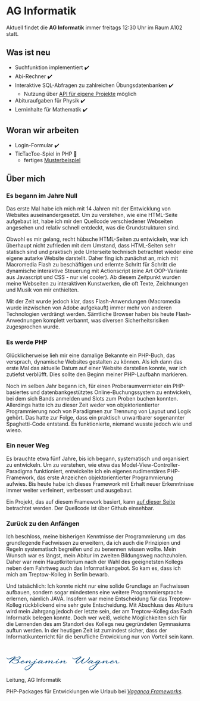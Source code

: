 # AG Informatik

Aktuell findet die **AG Informatik** immer freitags 12:30 Uhr im Raum A102 statt.

## Was ist neu

- Suchfunktion implementiert ✔️
- Abi-Rechner ✔️
- Interaktive SQL-Abfragen zu zahlreichen Übungsdatenbanken ✔️
  - Nutzung über [API für eigene Projekte](https://packagist.org/packages/treptowkolleg/api) möglich
- Abituraufgaben für Physik ✔️
- Lerninhalte für Mathematik ✔️

## Woran wir arbeiten

- Login-Formular ✔️
- TicTacToe-Spiel in PHP 🔨
  - fertiges [Musterbeispiel](https://ttt.treptowkolleg.de)

## Über mich

### Es begann im Jahre Null

Das erste Mal habe ich mich mit 14 Jahren mit der Entwicklung von Websites auseinandergesetzt.
Um zu verstehen, wie eine HTML-Seite aufgebaut ist, habe ich mir den Quellcode verschiedener
Webseiten angesehen und relativ schnell entdeckt, was die Grundstrukturen sind.

Obwohl es mir gelang, recht hübsche HTML-Seiten zu entwickeln, war ich überhaupt nicht zufrieden
mit dem Umstand, dass HTML-Seiten sehr statisch sind und praktisch jede Unterseite technisch betrachtet wieder
eine eigene autarke Website darstellt. Daher fing ich zunächst an, mich mit Macromedia Flash
zu beschäftigen und erlernte Schritt für Schritt die dynamische interaktive Steuerung mit
Actionscript (eine Art OOP-Variante aus Javascript und CSS - nur viel cooler). Ab diesem Zeitpunkt
wurden meine Webseiten zu interaktiven Kunstwerken, die oft Texte, Zeichnungen und Musik von mir
enthielten.

Mit der Zeit wurde jedoch klar, dass Flash-Anwendungen (Macromedia wurde inzwischen von Adobe aufgekauft)
immer mehr von anderen Technologien verdrängt werden. Sämtliche Browser haben bis heute Flash-Anwednungen
komplett verbannt, was diversen Sicherheitsrisiken zugesprochen wurde.

### Es werde PHP

Glücklicherweise lieh mir eine damalige Bekannte ein PHP-Buch, das versprach, dynamische Websites
gestalten zu können. Als ich dann das erste Mal das aktuelle Datum auf einer Website darstellen konnte,
war ich zutiefst verblüfft. Dies sollte den Beginn meiner PHP-Laufbahn markieren.

Noch im selben Jahr begann ich, für einen Proberaumvermieter ein PHP-basiertes und datenbankgestütztes
Online-Buchungssystem zu entwickeln, bei dem sich Bands anmelden und Slots zum Proben buchen konnten.
Allerdings hatte ich zu dieser Zeit weder von objektorientierter Programmierung noch von Paradigmen zur
Trennung von Layout und Logik gehört. Das hatte zur Folge, dass ein praktisch unwartbarer
sogenannter Spaghetti-Code entstand. Es funktionierte, niemand wusste jedoch wie und wieso.

### Ein neuer Weg

Es brauchte etwa fünf Jahre, bis ich begann, systematisch und organisiert zu entwickeln. Um zu verstehen,
wie etwa das Model-View-Controller-Paradigma funktioniert, entwickelte ich ein eigenes rudimentäres
PHP-Framework, das erste Anzeichen objektorientierter Programmierung aufwies. Bis heute habe ich
dieses Framework mit Erhalt neuer Erkenntnisse immer weiter verfeinert, verbessert und ausgebaut.

Ein Projekt, das auf diesem Framework basiert, kann [auf dieser Seite](https://abi.treptowkolleg.de) betrachtet werden.
Der Quellcode ist über Github einsehbar.

### Zurück zu den Anfängen

Ich beschloss, meine bisherigen Kenntnisse der Programmierung um das grundlegende Fachwissen
zu erweitern, da ich auch die Prinzipien und Regeln systematisch begreifen und zu benennen wissen wollte.
Mein Wunsch war es längst, mein Abitur im zweiten Bildungsweg nachzuholen. Daher war mein Hauptkriterium
nach der Wahl des geeignetsten Kollegs neben dem Fahrtweg auch das Informatikangebot. So kam es, dass
ich mich am Treptow-Kolleg in Berlin bewarb.

Und tatsächlich: Ich konnte nicht nur eine solide Grundlage an Fachwissen aufbauen, sondern sogar
mindestens eine weitere Programmiersprache erlernen, nämlich JAVA. Insofern war meine Entscheidung
für das Treptow-Kolleg rückblickend eine sehr gute Entscheidung. Mit Abschluss des Abiturs wird mein Jahrgang
jedoch der letzte sein, der am Treptow-Kolleg das Fach Informatik belegen konnte. Doch wer weiß,
welche Möglichkeiten sich für die Lernenden des am Standort des Kollegs neu gegründeten Gymnasiums auftun werden.
In der heutigen Zeit ist zumindest sicher, dass der Informatikunterricht für die berufliche Entwicklung nur von Vorteil sein kann.

<p>&nbsp;</p>

![Unterschrift](/docs/img/sign.png)

Leitung, AG Informatik

<span>PHP-Packages für Entwicklungen wie Urlaub bei <a target="_blank" href="https://github.com/vaganca"><i>Vaganca Frameworks</i></a>.</span>